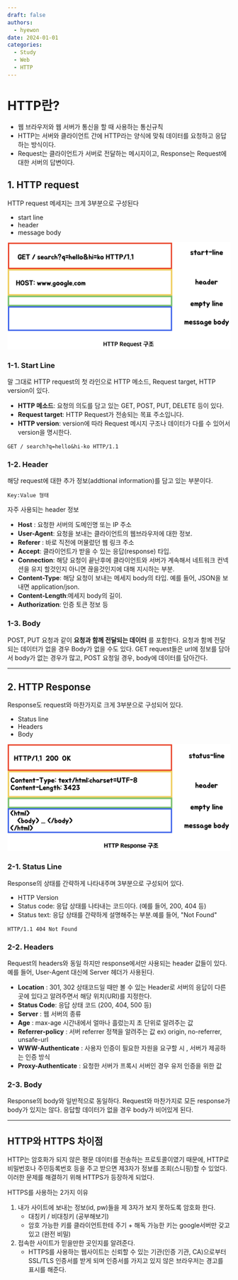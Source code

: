 ```yaml
---
draft: false
authors:
  - hyewon
date: 2024-01-01
categories:
  - Study
  - Web
  - HTTP
---
```

# HTTP란?
<!-- more -->
- 웹 브라우저와 웹 서버가 통신을 할 때 사용하는 통신규칙  
- HTTP는 서버와 클라이언트 간에 HTTP라는 양식에 맞춰 데이터를 요청하고 응답하는 방식이다. 
- Request는 클라이언트가 서버로 전달하는 메시지이고, Response는 Request에 대한 서버의 답변이다.

## 1. HTTP request
HTTP request 메세지는 크게 3부분으로 구성된다

- start line
- header
- message body

![request](./woong1/request.png)  
### 1-1. Start Line

말 그대로 HTTP request의 첫 라인으로 HTTP 메소드, Request target, HTTP version이 있다.

- **HTTP 메소드**: 요청의 의도를 담고 있는 GET, POST, PUT, DELETE 등이 있다.
- **Request target**: HTTP Request가 전송되는 목표 주소입니다.
- **HTTP version**: version에 따라 Request 메시지 구조나 데이터가 다를 수 있어서 version을 명시한다.
```
GET / search?q=hello&hi-ko HTTP/1.1
``` 

### 1-2. Header

해당 request에 대한 추가 정보(addtional information)를 담고 있는 부분이다.
```
Key:Value 형태
```

자주 사용되는 header 정보

- **Host** : 요청한 서버의 도메인명 또는 IP 주소
- **User-Agent**: 요청을 보내는 클라이언트의 웹브라우저에 대한 정보.
- **Referer** : 바로 직전에 머물렀던 웹 링크 주소
- **Accept**: 클라이언트가 받을 수 있는 응답(response) 타입.
- **Connection**: 해당 요청이 끝난후에 클라이언트와 서버가 계속해서 네트워크 컨넥션을 유지 할것인지 아니면 끊을것인지에 대해 지시하는 부분.
- **Content-Type**: 해당 요청이 보내는 메세지 body의 타입. 예를 들어, JSON을 보내면 application/json.
- **Content-Length**:메세지 body의 길이.
- **Authorization**: 인증 토큰 정보 등

### 1-3. Body

POST, PUT 요청과 같이 **요청과 함께 전달되는 데이터** 를 포함한다. 요청과 함께 전달되는 데이터가 없을 경우 Body가 없을 수도 있다. GET request들은 url에 정보를 담아서 body가 없는 경우가 많고, POST 요청일 경우, body에 데이터를 담아간다.

---

## 2. HTTP Response
Response도 request와 마찬가지로 크게 3부분으로 구성되어 있다.  

- Status line  
- Headers  
- Body      

![response](./woong1/response.png)  

### 2-1. Status Line

Response의 상태를 간략하게 나타내주며 3부분으로 구성되어 있다.

- HTTP Version
- Status code: 응답 상태를 나타내는 코드이다. (예를 들어, 200, 404 등)
- Status text: 응답 상태를 간략하게 설명해주는 부분.예를 들어, "Not Found"
```
HTTP/1.1 404 Not Found
``` 
    

### 2-2. Headers

Request의 headers와 동일 하지만 response에서만 사용되는 header 값들이 있다. 예를 들어, User-Agent 대신에 Server 헤더가 사용된다.  

- **Location** : 301, 302 상태코드일 때만 볼 수 있는 Header로 서버의 응답이 다른 곳에 있다고 알려주면서 해당 위치(URI)를 지정한다.
- **Status Code**: 응답 상태 코드 (200, 404, 500 등)  
- **Server** : 웹 서버의 종류    
- **Age** : max-age 시간내에서 얼마나 흘렀는지 초 단위로 알려주는 값     
- **Referrer-policy** : 서버 referrer 정책을 알려주는 값 ex) origin, no-referrer, unsafe-url  
- **WWW-Authenticate** : 사용자 인증이 필요한 자원을 요구할 시 , 서버가 제공하는 인증 방식  
- **Proxy-Authenticate** : 요청한 서버가 프록시 서버인 경우 유저 인증을 위한 값  
    

### 2-3. Body
Response의 body와 일반적으로 동일하다. Request와 마찬가지로 모든 response가 body가 있지는 않다. 응답할 데이터가 없을 경우 body가 비어있게 된다.


---
## HTTP와 HTTPS 차이점
HTTP는 암호화가 되지 않은 평문 데이터를 전송하는 프로토콜이였기 때문에, HTTP로 비밀번호나 주민등록번호 등을 주고 받으면 제3자가 정보를 조회(스니핑)할 수 있었다. 이러한 문제를 해결하기 위해 HTTPS가 등장하게 되었다.  

HTTPS를 사용하는 2가지 이유  

1. 내가 사이트에 보내는 정보(id, pw)들을 제 3자가 보지 못하도록 암호화 한다.
    - 대칭키 / 비대칭키 (공부해보기)
    - 암호 가능한 키를 클라이언트한테 주기 + 해독 가능한 키는 google서버만 갖고 있고 (완전 비밀)
2. 접속한 사이트가 믿을만한 곳인지를 알려준다.
    - HTTPS를 사용하는 웹사이트는 신뢰할 수 있는 기관(인증 기관, CA)으로부터 SSL/TLS 인증서를 받게 되며 인증서를 가지고 있지 않은 브라우저는 경고를 표시를 해준다.  


<br>
<br>
<br>
<br>
<br>
<br>
<br>